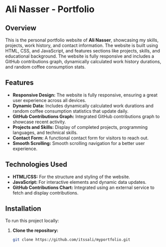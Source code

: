 # Ali Nasser - Portfolio

## Overview

This is the personal portfolio website of **Ali Nasser**, showcasing my skills, projects, work history, and contact information. The website is built using HTML, CSS, and JavaScript, and features sections like projects, skills, and educational background. The website is fully responsive and includes a GitHub contributions graph, dynamically calculated work history durations, and random coffee consumption stats.

## Features

- **Responsive Design:** The website is fully responsive, ensuring a great user experience across all devices.
- **Dynamic Data:** Includes dynamically calculated work durations and random coffee consumption statistics that update daily.
- **GitHub Contributions Graph:** Integrated GitHub contributions graph to showcase recent activity.
- **Projects and Skills:** Display of completed projects, programming languages, and technical skills.
- **Contact Form:** A functional contact form for visitors to reach out.
- **Smooth Scrolling:** Smooth scrolling navigation for a better user experience.

## Technologies Used

- **HTML/CSS:** For the structure and styling of the website.
- **JavaScript:** For interactive elements and dynamic data updates.
- **GitHub Contributions Chart:** Integrated using an external service to fetch and display contributions.

## Installation

To run this project locally:

1. **Clone the repository:**
   ```bash
   git clone https://github.com/itssali/myportfolio.git

